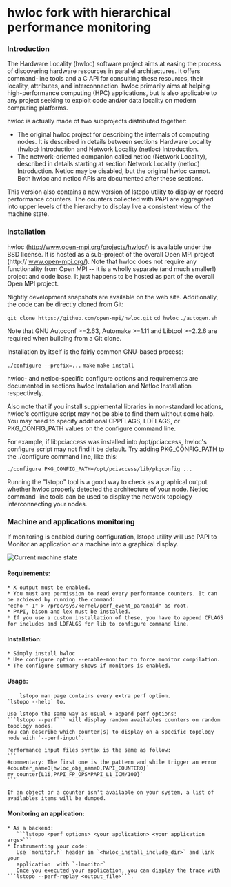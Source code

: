 # hwloc fork with hierarchical performance monitoring
### Introduction

The Hardware Locality (hwloc) software project aims at easing the process of
discovering hardware resources in parallel architectures. It offers
command-line tools and a C API for consulting these resources, their locality,
attributes, and interconnection. hwloc primarily aims at helping
high-performance computing (HPC) applications, but is also applicable to any
project seeking to exploit code and/or data locality on modern computing
platforms.

hwloc is actually made of two subprojects distributed together:

  * The original hwloc project for describing the internals of computing nodes.
 It is described in details between sections Hardware Locality (hwloc)
 Introduction and Network Locality (netloc) Introduction.
  * The network-oriented companion called netloc (Network Locality), described
 in details starting at section Network Locality (netloc) Introduction.
 Netloc may be disabled, but the original hwloc cannot. Both hwloc and
 netloc APIs are documented after these sections.

This version also contains a new version of lstopo utility to display or record performance counters.
The counters collected with PAPI are aggregated into upper levels of the hierarchy to display live a consistent view of the machine state.

### Installation

hwloc (http://www.open-mpi.org/projects/hwloc/) is available under the BSD
license. It is hosted as a sub-project of the overall Open MPI project (http://
www.open-mpi.org/). Note that hwloc does not require any functionality from
Open MPI -- it is a wholly separate (and much smaller!) project and code base.
It just happens to be hosted as part of the overall Open MPI project.

Nightly development snapshots are available on the web site. Additionally, the
code can be directly cloned from Git:

```git clone https://github.com/open-mpi/hwloc.git```
```cd hwloc```
```./autogen.sh```

Note that GNU Autoconf >=2.63, Automake >=1.11 and Libtool >=2.2.6 are required
when building from a Git clone.

Installation by itself is the fairly common GNU-based process:

```./configure --prefix=...```
```make```
```make install```

hwloc- and netloc-specific configure options and requirements are documented in
sections hwloc Installation and Netloc Installation respectively.

Also note that if you install supplemental libraries in non-standard locations,
hwloc's configure script may not be able to find them without some help. You
may need to specify additional CPPFLAGS, LDFLAGS, or PKG_CONFIG_PATH values on
the configure command line.

For example, if libpciaccess was installed into /opt/pciaccess, hwloc's
configure script may not find it be default. Try adding PKG_CONFIG_PATH to the
./configure command line, like this:

```./configure PKG_CONFIG_PATH=/opt/pciaccess/lib/pkgconfig ...```

Running the "lstopo" tool is a good way to check as a graphical output whether
hwloc properly detected the architecture of your node. Netloc command-line
tools can be used to display the network topology interconnecting your nodes.


### Machine and applications monitoring

If monitoring is enabled during configuration, lstopo utility will use PAPI to Monitor an application or a machine into a graphical display.

![Current machine state](https://github.com/NicolasDenoyelle/dynamic_lstopo/blob/monitor/E5-2650.png)

#### Requirements:
	* X output must be enabled.
	* You must ave permission to read every performance counters. It can be achieved by running the command: 
	"echo "-1" > /proc/sys/kernel/perf_event_paranoid" as root.
	* PAPI, bison and lex must be installed.
	* If you use a custom installation of these, you have to append CFLAGS for includes and LDFALGS for lib to configure command line. 

#### Installation:
	* Simply install hwloc
	* Use configure option --enable-monitor to force monitor compilation.
	* The configure summary shows if monitors is enabled.

#### Usage:
        lstopo man page contains every extra perf option.
	`lstopo --help` to. 

	Use lstopo the same way as usual + append perf options:
	```lstopo --perf``` will display random availables counters on random topology nodes.
	You can describe which counter(s) to display on a specific topology node with `--perf-input`.

	Performance input files syntax is the same as follow:
	```
	#commentary: The first one is the pattern and while trigger an error
	#counter_name0{hwloc_obj_name0,PAPI_COUNTER0}`
	my_counter{L1i,PAPI_FP_OPS*PAPI_L1_ICM/100}`
	```

	If an object or a counter isn't available on your system, a list of 
	availables items will be dumped.

#### Monitoring an application:
	* As a backend:
	   ```lstopo <perf options> <your_application> <your application args>```
	* Instrumenting your code:
	   Use `monitor.h` header in `<hwloc_install_include_dir>` and link your
	   application  with `-lmonitor`
	   Once you executed your application, you can display the trace with ```lstopo --perf-replay <output_file>```.


